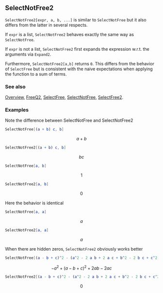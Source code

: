 ## SelectNotFree2

`SelectNotFree2[expr, a, b, ...]` is similar to `SelectNotFree` but it also differs from the latter in several respects.

If `expr` is  a list, `SelectNotFree2` behaves exactly the same way as `SelectNotFree`.

If `expr` is not a list, `SelectNotFree2` first expands the expression w.r.t. the arguments via `Expand2`.

Furthermore, `SelectNotFree2[a,b]` returns `0`. This differs from the behavior of `SelectFree` but is consistent with the naive expectations when applying the function to a sum of terms.

### See also

[Overview](Extra/FeynCalc.md), [FreeQ2](FreeQ2.md), [SelectFree](SelectFree.md), [SelectNotFree](SelectNotFree.md), [SelectFree2](SelectFree2.md).

### Examples

Note the difference between SelectNotFree and SelectNotFree2

```mathematica
SelectNotFree[(a + b) c, b]
```

$$a+b$$

```mathematica
SelectNotFree2[(a + b) c, b]
```

$$b c$$

```mathematica
SelectNotFree[a, b]
```

$$1$$

```mathematica
SelectNotFree2[a, b]
```

$$0$$

Here the behavior is identical

```mathematica
SelectNotFree[a, a]
```

$$a$$

```mathematica
SelectNotFree2[a, a]
```

$$a$$

When there are hidden zeros, `SelectNotFree2` obviously works better

```mathematica
SelectNotFree[(a - b + c)^2 - (a^2 - 2 a b + 2 a c + b^2 - 2 b c + c^2), a]
```

$$-a^2+(a-b+c)^2+2 a b-2 a c$$

```mathematica
SelectNotFree2[(a - b + c)^2 - (a^2 - 2 a b + 2 a c + b^2 - 2 b c + c^2), a]
```

$$0$$